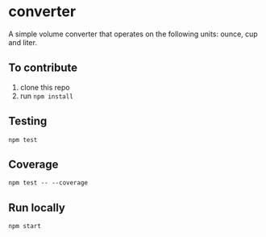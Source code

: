 # converter
A simple volume converter that operates on the following units: ounce, cup and liter.

## To contribute
1) clone this repo
2) run `npm install`

## Testing
`npm test`

## Coverage
`npm test -- --coverage`

## Run locally
`npm start`
